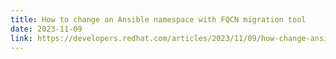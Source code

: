 ```yaml
---
title: How to change an Ansible namespace with FQCN migration tool
date: 2023-11-09
link: https://developers.redhat.com/articles/2023/11/09/how-change-ansible-namespace-fqcn-migration-tool
---
```

